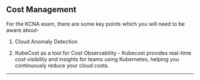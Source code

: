 ## Cost Management

For the KCNA exam, there are some key points which you will need to be aware about-
1. Cloud Anomaly Detection

2. KubeCost as a tool for Cost Observability - Kubecost provides real-time cost visibility and insights for teams using Kubernetes, helping you continuously reduce your cloud costs.

** **

